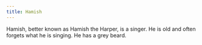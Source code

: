 ```yaml
---
title: Hamish
---
```


Hamish, better known as Hamish the Harper, is a singer. He is old and often forgets what he is singing. He has a grey beard.


